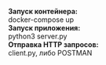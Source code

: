 **Запуск контейнера:**  
docker-compose up  
**Запуск приложения:**  
python3 server.py  
**Отправка HTTP запросов:**  
client.py, либо POSTMAN
